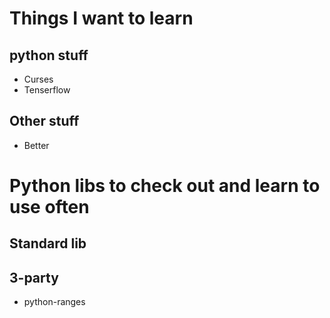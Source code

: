 # Things I want to learn

## python stuff
* Curses
* Tenserflow

## Other stuff
* Better

# Python libs to check out and learn to use often

## Standard lib

## 3-party
* python-ranges
